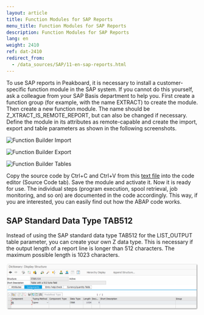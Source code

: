 ```yaml
---
layout: article
title: Function Modules for SAP Reports
menu_title: Function Modules for SAP Reports
description: Function Modules for SAP Reports
lang: en
weight: 2410
ref: dat-2410
redirect_from:
  - /data_sources/SAP/11-en-sap-reports.html
---
```


To use SAP reports in Peakboard, it is necessary to install a customer-specific function module in the SAP system.
If you cannot do this yourself, ask a colleague from your SAP Basis department to help you. First create a function group (for example, with the name EXTRACT) to create the module. Then create a new function module. The name should be Z_XTRACT_IS_REMOTE_REPORT, but can also be changed if necessary. Define the module in its attributes as remote-capable and create the import, export and table parameters as shown in the following screenshots.

![Function Builder Import](/assets/images/data-sources/sap/report-custom-function-01.png)

![Function Builder Export](/assets/images/data-sources/sap/report-custom-function-02.png)

![Function Builder Tables](/assets/images/data-sources/sap/report-custom-function-03.png)

Copy the source code by Ctrl+C and Ctrl+V from this [text file](https://peakboard.com/download/dokumente/Z_XTRACT_IS_REMOTE_REPORT.txt) into the code editor (Source Code tab). Save the module and activate it. Now it is ready for use.
The individual steps (program execution, spool retrieval, job monitoring, and so on) are documented in the code accordingly. This way, if you are interested, you can easily find out how the ABAP code works.

## SAP Standard Data Type TAB512

Instead of using the SAP standard data type TAB512 for the LIST_OUTPUT table parameter, you can create your own Z data type.
This is necessary if the output length of a report line is longer than 512 characters. The maximum possible length is 1023 characters.

![TAB512](/assets/images/data-sources/sap/sap-reports-tab512.png)

